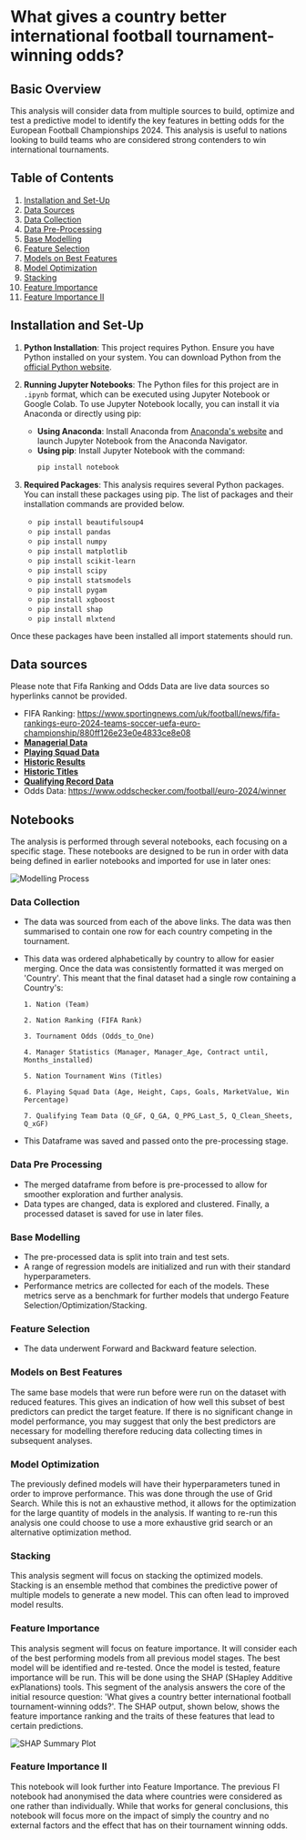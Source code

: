 

# What gives a country better international football tournament-winning odds?


## Basic Overview

This analysis will consider data from multiple sources to build, optimize and test a predictive model to identify the key features in betting odds for the European Football Championships 2024. This analysis is useful to nations looking to build teams who are considered strong contenders to win international tournaments.

## Table of Contents

1. [Installation and Set-Up](#installation-and-set-up)
2. [Data Sources](#data-sources)
3. [Data Collection](#data-collection)
4. [Data Pre-Processing](#data-pre-processing)
5. [Base Modelling](#base-modelling)
6. [Feature Selection](#feature-selection)
7. [Models on Best Features](#models-on-best-features)
8. [Model Optimization](#model-optimization)
9. [Stacking](#stacking)
10. [Feature Importance](#feature-importance)
11. [Feature Importance II](#feature-importance-ii)

## Installation and Set-Up

1. **Python Installation**: This project requires Python. Ensure you have Python installed on your system. You can download Python from the [official Python website](https://www.python.org/downloads/).

2. **Running Jupyter Notebooks**: The Python files for this project are in `.ipynb` format, which can be executed using Jupyter Notebook or Google Colab. To use Jupyter Notebook locally, you can install it via Anaconda or directly using pip:
   - **Using Anaconda**: Install Anaconda from [Anaconda's website](https://www.anaconda.com/products/distribution) and launch Jupyter Notebook from the Anaconda Navigator.
   - **Using pip**: Install Jupyter Notebook with the command:
     ```bash
     pip install notebook
     ```
     


3. **Required Packages**: This analysis requires several Python packages. You can install these packages using pip. The list of packages and their installation commands are provided below. 

      - `pip install beautifulsoup4`
      - `pip install pandas`
      - `pip install numpy`
      - `pip install matplotlib`
      - `pip install scikit-learn`
      - `pip install scipy`
      - `pip install statsmodels`
      - `pip install pygam`
      - `pip install xgboost`
      - `pip install shap`
      - `pip install mlxtend`
      
Once these packages have been installed all import statements should run.


## Data sources
Please note that Fifa Ranking and Odds Data are live data sources so hyperlinks cannot be provided. 

- FIFA Ranking: https://www.sportingnews.com/uk/football/news/fifa-rankings-euro-2024-teams-soccer-uefa-euro-championship/880ff126e23e0e4833ce8e08 
- **[Managerial Data](https://www.transfermarkt.co.uk/europameisterschaft-2024/trainer/pokalwettbewerb/EM24)**
- **[Playing Squad Data](https://www.kaggle.com/datasets/damirdizdarevic/uefa-euro-2024-players)**
- **[Historic Results](https://www.kaggle.com/datasets/martj42/international-football-results-from-1872-to-2017?select=results.csv)**
- **[Historic Titles](https://www.uefa.com/uefaeuro/history/winners/)**
- **[Qualifying Record Data](https://footystats.org/international/uefa-euro-qualifiers)**
- Odds Data: https://www.oddschecker.com/football/euro-2024/winner 

## Notebooks
The analysis is performed through several notebooks, each focusing on a specific stage. These notebooks are designed to be run in order with data being defined in earlier notebooks and imported for use in later ones:

![Modelling Process](Modelling_Process.png)

### Data Collection
   - The data was sourced from each of the above links. The data was then summarised to contain one row for each country competing in the tournament.
   - This data was ordered alphabetically by country to allow for easier merging. Once the data was consistently formatted it was merged on 'Country'. This meant that the final dataset had a single row containing a Country's:
     
         1. Nation (Team)
     
         2. Nation Ranking (FIFA Rank)
     
         3. Tournament Odds (Odds_to_One)
     
         4. Manager Statistics (Manager, Manager_Age, Contract until, Months_installed)
     
         5. Nation Tournament Wins (Titles)
     
         6. Playing Squad Data (Age, Height, Caps, Goals, MarketValue, Win Percentage)
     
         7. Qualifying Team Data (Q_GF, Q_GA, Q_PPG_Last_5, Q_Clean_Sheets, Q_xGF)

   - This Dataframe was saved and passed onto the pre-processing stage.

### Data Pre Processing
   - The merged dataframe from before is pre-processed to allow for smoother exploration and further analysis.
   - Data types are changed, data is explored and clustered. Finally, a processed dataset is saved for use in later files.

### Base Modelling
   - The pre-processed data is split into train and test sets.
   - A range of regression models are initialized and run with their standard hyperparameters.
   - Performance metrics are collected for each of the models. These metrics serve as a benchmark for further models that undergo Feature Selection/Optimization/Stacking.

### Feature Selection
   - The data underwent Forward and Backward feature selection.

### Models on Best Features
The same base models that were run before were run on the dataset with reduced features. This gives an indication of how well this subset of best predictors can predict the target feature. If there is no significant change in model performance, you may suggest that only the best predictors are necessary for modelling therefore reducing data collecting times in subsequent analyses.

### Model Optimization
The previously defined models will have their hyperparameters tuned in order to improve performance. This was done through the use of Grid Search. While this is not an exhaustive method, it allows for the optimization for the large quantity of models in the analysis. If wanting to re-run this analysis one could choose to use a more exhaustive grid search or an alternative optimization method.

### Stacking
This analysis segment will focus on stacking the optimized models. Stacking is an ensemble method that combines the predictive power of multiple models to generate a new model. This can often lead to improved model results.

### Feature Importance
This analysis segment will focus on feature importance. It will consider each of the best performing models from all previous model stages. The best model will be identified and re-tested. Once the model is tested, feature importance will be run. This will be done using the SHAP (SHapley Additive exPlanations) tools. This segment of the analysis answers the core of the initial resource question: 'What gives a country better international football tournament-winning odds?'. The SHAP output, shown below, shows the feature importance ranking and the traits of these features that lead to certain predictions. 

![SHAP Summary Plot](SHAP_Output.png)

### Feature Importance II
This notebook will look further into Feature Importance. The previous FI notebook had anonymised the data where countries were considered as one rather than individually. While that works for general conclusions, this notebook will focus more on the impact of simply the country and no external factors and the effect that has on their tournament winning odds.
